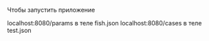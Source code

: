 Чтобы запустить приложение 

localhost:8080/params
в теле fish.json
localhost:8080/cases
в теле test.json
